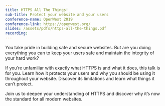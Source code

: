 ```yaml
---
title: HTTPS All The Things!
sub-title: Protect your website and your users
conference-name: OpenWest 2019
conference-link: https://openwest.org/
slides: /assets/pdfs/https-all-the-things.pdf
recording:
---
```


You take pride in building safe and secure websites. But are you doing everything you can to keep your users safe and maintain the integrity of your hard work? 

<!--more-->

If you’re unfamiliar with exactly what HTTPS is and what it does, this talk is for you. Learn how it protects your users and why you should be using it throughout your website. Discover its limitations and learn what things it can’t protect. 

Join us to deepen your understanding of HTTPS and discover why it’s now the standard for all modern websites.


